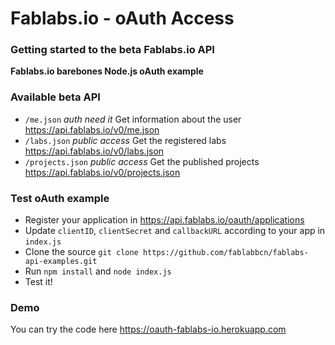# Fablabs.io - oAuth Access

### Getting started to the beta Fablabs.io API

**Fablabs.io barebones Node.js oAuth example**

### Available beta API

* `/me.json` *auth need it* Get information about the user https://api.fablabs.io/v0/me.json 
* `/labs.json` *public access* Get the registered labs https://api.fablabs.io/v0/labs.json
* `/projects.json` *public access* Get the published projects https://api.fablabs.io/v0/projects.json

### Test oAuth example

* Register your application in https://api.fablabs.io/oauth/applications
* Update `clientID`, `clientSecret` and `callbackURL` according to your app in `index.js` 
* Clone the source `git clone https://github.com/fablabbcn/fablabs-api-examples.git`
* Run `npm install` and `node index.js`
* Test it!

### Demo

You can try the code here https://oauth-fablabs-io.herokuapp.com